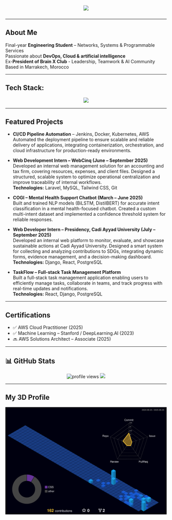 <!-- Omar Lahjouji GitHub Profile README -->

<h1 align="center">
  <img src="https://readme-typing-svg.herokuapp.com?font=Orbitron&size=35&color=9112BC&center=true&vCenter=true&width=850&height=70&lines=+Omar+Lahjouji;+DevOps+%7C+Cloud+%7C+Artificial%20Intelligence;+Building+Scalable+Solutions" />
</h1>
 
---

## About Me
Final-year **Engineering Student** – Networks, Systems & Programmable Services  
Passionate about **DevOps, Cloud & artificial intelligence**  
Ex-**President of Brain X Club** - Leadership, Teamwork & AI Community  
Based in Marrakech, Morocco  

---

## Tech Stack:
<p align="center">
  <img src="https://skillicons.dev/icons?i=aws,docker,kubernetes,terraform,jenkins,ansible,git,github,linux,python,java,js,react,django,laravel,mysql,postgresql" />
</p>

---

## Featured Projects

- **CI/CD Pipeline Automation** – Jenkins, Docker, Kubernetes, AWS  
  Automated the deployment pipeline to ensure scalable and reliable delivery of applications, integrating containerization, orchestration, and cloud infrastructure for production-ready environments.

- **Web Development Intern – WebCinq (June – September 2025)**  
  Developed an internal web management solution for an accounting and tax firm, covering resources, expenses, and client files. Designed a structured, scalable system to optimize operational centralization and improve traceability of internal workflows.  
  **Technologies:** Laravel, MySQL, Tailwind CSS, Git

- **COGI – Mental Health Support Chatbot (March – June 2025)**  
  Built and trained NLP models (BiLSTM, DistilBERT) for accurate intent classification in a mental health-focused chatbot. Created a custom multi-intent dataset and implemented a confidence threshold system for reliable responses.  

- **Web Developer Intern – Presidency, Cadi Ayyad University (July – September 2025)**  
  Developed an internal web platform to monitor, evaluate, and showcase sustainable actions at Cadi Ayyad University. Designed a smart system for collecting and analyzing contributions to SDGs, integrating dynamic forms, evidence management, and a decision-making dashboard.  
  **Technologies:** Django, React, PostgreSQL

- **TaskFlow – Full-stack Task Management Platform**  
  Built a full-stack task management application enabling users to efficiently manage tasks, collaborate in teams, and track progress with real-time updates and notifications.  
  **Technologies:** React, Django, PostgreSQL

---

## Certifications
- ✅ AWS Cloud Practitioner (2025)  
- ✅ Machine Learning – Stanford / DeepLearning.AI (2023)  
- 🔜 AWS Solutions Architect – Associate (2025)  

---

## 📊 GitHub Stats
<p align="center">
  <img src="https://komarev.com/ghpvc/?username=omarlahjouji001&style=flat-square&color=00F7FF" alt="profile views"/>
  <img src="https://img.shields.io/github/followers/omarlahjouji001?style=flat-square&color=00F7FF"/>
</p>

---

## My 3D Profile
![3D Contribution Graph](https://github.com/omarlahjouji001/omarlahjouji001/blob/main/profile-3d-contrib/profile-night-view.svg)

